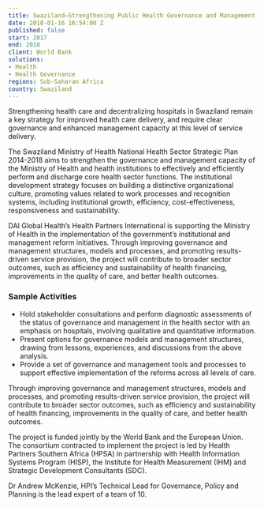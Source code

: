 ```yaml
---
title: Swaziland—Strengthening Public Health Governance and Management Systems
date: 2018-01-16 16:54:00 Z
published: false
start: 2017
end: 2018
client: World Bank
solutions:
- Health
- Health Governance
regions: Sub-Saharan Africa
country: Swaziland
---
```


Strengthening health care and decentralizing hospitals in Swaziland remain a key strategy for improved health care delivery, and require clear governance and enhanced management capacity at this level of service delivery.

The Swaziland Ministry of Health National Health Sector Strategic Plan 2014-2018 aims to strengthen the governance and management capacity of the Ministry of Health and health institutions to effectively and efficiently perform and discharge core health sector functions. The institutional development strategy focuses on building a distinctive organizational culture, promoting values related to work processes and recognition systems, including institutional growth, efficiency, cost-effectiveness, responsiveness and sustainability.

DAI Global Health’s Health Partners International is supporting the Ministry of Health in the implementation of the government’s institutional and management reform initiatives. Through improving governance and management structures, models and processes, and promoting results-driven service provision, the project will contribute to broader sector outcomes, such as efficiency and sustainability of health financing, improvements in the quality of care, and better health outcomes.

### Sample Activities

* Hold stakeholder consultations and perform diagnostic assessments of the status of governance and management in the health sector with an emphasis on hospitals, involving qualitative and quantitative information.
* Present options for governance models and management structures, drawing from lessons, experiences, and discussions from the above analysis.
* Provide a set of governance and management tools and processes to support effective implementation of the reforms across all levels of care.



Through improving governance and management structures, models and processes, and promoting results-driven service provision, the project will contribute to broader sector outcomes, such as efficiency and sustainability of health financing, improvements in the quality of care, and better health outcomes.

The project is funded jointly by the World Bank and the European Union. The consortium contracted to implement the project is led by Health Partners Southern Africa (HPSA) in partnership with Health Information Systems Program (HISP), the Institute for Health Measurement (IHM) and Strategic Development Consultants (SDC).

Dr Andrew McKenzie, HPI’s Technical Lead for Governance, Policy and Planning is the lead expert of a team of 10.